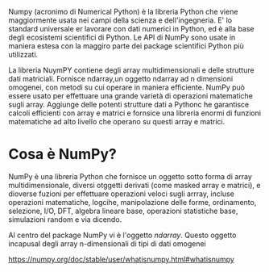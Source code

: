 Numpy (acronimo di Numerical Python) è la libreria Python che viene maggiormente usata nei campi della scienza e dell'ingegneria. E' lo standard universale er lavorare con dati numerici in Python, ed è alla base degli ecosistemi scientifici di Python. Le API di NumPy sono usate in maniera estesa con la maggiro parte dei package scientifici Python più utilizzati.

La libreria NuymPY contiene degli array multidimensionali e delle strutture dati matriciali. Fornisce ndarray,un oggetto ndarray ad n dimensioni omogenei, con metodi su cui operare in maniera efficiente. NumPy può essere usato per effettuare una grande varietà di operazioni matematiche sugli array. Aggiunge delle potenti strutture dati a Pythonc he garantisce calcoli efficienti con array e matrici e fornsice una libreria enormi di funzioni matematiche ad alto livello che operano su questi array e matrici.

# Cosa è NumPy?

NumPy è una libreria Python che fornisce un oggetto sotto forma di array multidimensionale, diversi otggetti derivati (come masked array e matrici), e dioverse fuzioni per effettuare operazioni veloci sugli arrray, incluse operazioni matematiche, logcihe, manipolazione delle forme, ordinamento, selezione, I/O, DFT, algebra lineare base, operazioni statistiche base, simulazioni random e via dicendo.

Al centro del package NumPy vi è l'oggetto *ndarray*. Questo oggetto incapusal degli array n-dimensionali di tipi di dati omogenei

https://numpy.org/doc/stable/user/whatisnumpy.html#whatisnumpy